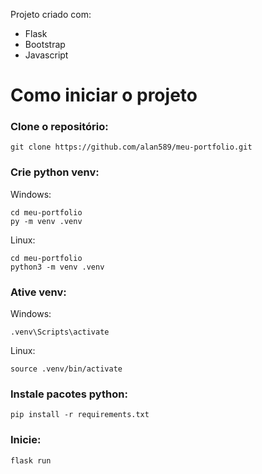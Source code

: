 Projeto criado com:

- Flask
- Bootstrap
- Javascript

# Como iniciar o projeto
### Clone o repositório:

```
git clone https://github.com/alan589/meu-portfolio.git
```

### Crie python venv:

Windows:
```
cd meu-portfolio
py -m venv .venv
```

Linux:
```
cd meu-portfolio
python3 -m venv .venv
```

### Ative venv:

Windows:
```
.venv\Scripts\activate
```

Linux:
```
source .venv/bin/activate
```

### Instale pacotes python:

```
pip install -r requirements.txt
```

### Inicie:

```
flask run
```
